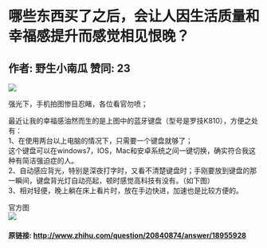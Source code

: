# 哪些东西买了之后，会让人因生活质量和幸福感提升而感觉相见恨晚？
## 作者: 野生小南瓜  赞同: 23
![](http://pic2.zhimg.com/ab6efde1660ecda33b55226953d60807_b.jpg)


强光下，手机拍图惨目忍睹，各位看官勿喷；  
  
最近让我的幸福感油然而生的是上图中的蓝牙键盘（型号是罗技K810），方便之处有：  
1、在使用两台以上电脑的情况下，只需要一个键盘就够了；  
这个键盘可以在windows7，IOS，Mac和安卓系统之间一键切换，确实符合我这种有简洁强迫症的人。  
2、自动感应背光，特别是深夜打字时，又看不清楚键盘时；手刚要放到键盘的那一瞬间，键盘背光灯自动亮起，顿时感觉高科技有没有。（如下图）  
3、相对轻便，晚上躺在床上看片时，放在手边快进，加速也是比较方便的。  
  
官方图  
![](http://pic4.zhimg.com/d630a6865313c573924b79d8adaf9498_b.jpg)



#### 原链接: http://www.zhihu.com/question/20840874/answer/18955928
